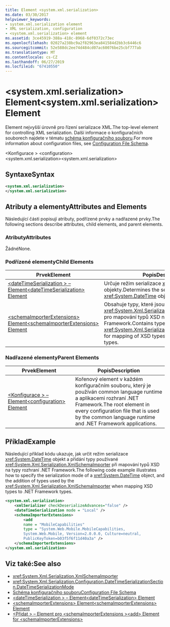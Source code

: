 ```yaml
---
title: Element <system.xml.serialization>
ms.date: 03/30/2017
helpviewer_keywords:
- system.xml.serialization element
- XML serialization, configuration
- <system.xml.serialization> element
ms.assetid: 3ce45919-388a-418c-8968-6df0372c73ec
ms.openlocfilehash: 02027a238bc9a2f82963ea841584d2bb3c6446c6
ms.sourcegitcommit: 52e588dc2ee74d484cd07ac60076be25cbf777ab
ms.translationtype: MT
ms.contentlocale: cs-CZ
ms.lasthandoff: 06/27/2019
ms.locfileid: "67410550"
---
```

# <a name="systemxmlserialization-element"></a><span data-ttu-id="03db2-102">\<system.xml.serialization> Element</span><span class="sxs-lookup"><span data-stu-id="03db2-102">\<system.xml.serialization> Element</span></span>

<span data-ttu-id="03db2-103">Element nejvyšší úrovně pro řízení serializace XML.</span><span class="sxs-lookup"><span data-stu-id="03db2-103">The top-level element for controlling XML serialization.</span></span> <span data-ttu-id="03db2-104">Další informace o konfiguračních souborech najdete v tématu [schéma konfiguračního souboru](../../../docs/framework/configure-apps/file-schema/index.md).</span><span class="sxs-lookup"><span data-stu-id="03db2-104">For more information about configuration files, see [Configuration File Schema](../../../docs/framework/configure-apps/file-schema/index.md).</span></span>

<span data-ttu-id="03db2-105">\<Konfigurace > </span><span class="sxs-lookup"><span data-stu-id="03db2-105">\<configuration></span></span>\
<span data-ttu-id="03db2-106">\<system.xml.serialization></span><span class="sxs-lookup"><span data-stu-id="03db2-106">\<system.xml.serialization></span></span>

## <a name="syntax"></a><span data-ttu-id="03db2-107">Syntaxe</span><span class="sxs-lookup"><span data-stu-id="03db2-107">Syntax</span></span>

```xml
<system.xml.serialization>
</system.xml.serialization>
```

## <a name="attributes-and-elements"></a><span data-ttu-id="03db2-108">Atributy a elementy</span><span class="sxs-lookup"><span data-stu-id="03db2-108">Attributes and Elements</span></span>

<span data-ttu-id="03db2-109">Následující části popisují atributy, podřízené prvky a nadřazené prvky.</span><span class="sxs-lookup"><span data-stu-id="03db2-109">The following sections describe attributes, child elements, and parent elements.</span></span>

### <a name="attributes"></a><span data-ttu-id="03db2-110">Atributy</span><span class="sxs-lookup"><span data-stu-id="03db2-110">Attributes</span></span>

<span data-ttu-id="03db2-111">Žádné</span><span class="sxs-lookup"><span data-stu-id="03db2-111">None.</span></span>

### <a name="child-elements"></a><span data-ttu-id="03db2-112">Podřízené elementy</span><span class="sxs-lookup"><span data-stu-id="03db2-112">Child Elements</span></span>

|<span data-ttu-id="03db2-113">Prvek</span><span class="sxs-lookup"><span data-stu-id="03db2-113">Element</span></span>|<span data-ttu-id="03db2-114">Popis</span><span class="sxs-lookup"><span data-stu-id="03db2-114">Description</span></span>|
|-------------|-----------------|
|[<span data-ttu-id="03db2-115">\<dateTimeSerialization > – Element</span><span class="sxs-lookup"><span data-stu-id="03db2-115">\<dateTimeSerialization> Element</span></span>](../../../docs/standard/serialization/datetimeserialization-element.md)|<span data-ttu-id="03db2-116">Určuje režim serializace <xref:System.DateTime> objekty.</span><span class="sxs-lookup"><span data-stu-id="03db2-116">Determines the serialization mode of <xref:System.DateTime> objects.</span></span>|
|[<span data-ttu-id="03db2-117">\<schemaImporterExtensions> Element</span><span class="sxs-lookup"><span data-stu-id="03db2-117">\<schemaImporterExtensions> Element</span></span>](../../../docs/standard/serialization/schemaimporterextensions-element.md)|<span data-ttu-id="03db2-118">Obsahuje typy, které jsou používány <xref:System.Xml.Serialization.XmlSchemaImporter> pro mapování typů XSD na typy rozhraní .NET Framework.</span><span class="sxs-lookup"><span data-stu-id="03db2-118">Contains types that are used by the <xref:System.Xml.Serialization.XmlSchemaImporter> for mapping of XSD types to .NET Framework types.</span></span>|

### <a name="parent-elements"></a><span data-ttu-id="03db2-119">Nadřazené elementy</span><span class="sxs-lookup"><span data-stu-id="03db2-119">Parent Elements</span></span>

|<span data-ttu-id="03db2-120">Prvek</span><span class="sxs-lookup"><span data-stu-id="03db2-120">Element</span></span>|<span data-ttu-id="03db2-121">Popis</span><span class="sxs-lookup"><span data-stu-id="03db2-121">Description</span></span>|
|-------------|-----------------|
|[<span data-ttu-id="03db2-122">\<Konfigurace > – Element</span><span class="sxs-lookup"><span data-stu-id="03db2-122">\<configuration> Element</span></span>](../../../docs/framework/configure-apps/file-schema/configuration-element.md)|<span data-ttu-id="03db2-123">Kořenový element v každém konfiguračním souboru, který je používán common language runtime a aplikacemi rozhraní .NET Framework.</span><span class="sxs-lookup"><span data-stu-id="03db2-123">The root element in every configuration file that is used by the common language runtime and .NET Framework applications.</span></span>|

## <a name="example"></a><span data-ttu-id="03db2-124">Příklad</span><span class="sxs-lookup"><span data-stu-id="03db2-124">Example</span></span>

<span data-ttu-id="03db2-125">Následující příklad kódu ukazuje, jak určit režim serializace <xref:System.DateTime> objekt a přidání typy používané <xref:System.Xml.Serialization.XmlSchemaImporter> při mapování typů XSD na typy rozhraní .NET Framework.</span><span class="sxs-lookup"><span data-stu-id="03db2-125">The following code example illustrates how to specify the serialization mode of a <xref:System.DateTime> object, and the addition of types used by the <xref:System.Xml.Serialization.XmlSchemaImporter> when mapping XSD types to .NET Framework types.</span></span>

```xml
<system.xml.serialization>
    <xmlSerializer checkDeserializeAdvances="false" />
    <dateTimeSerialization mode = "Local" />
    <schemaImporterExtensions>
        <add
        name = "MobileCapabilities"
        type = "System.Web.Mobile.MobileCapabilities,
        System.Web.Mobile, Version=2.0.0.0, Culture=neutral,
        PublicKeyToken=b03f5f6f11d40a3a" />
    </schemaImporterExtensions>
</system.xml.serialization>
```

## <a name="see-also"></a><span data-ttu-id="03db2-126">Viz také:</span><span class="sxs-lookup"><span data-stu-id="03db2-126">See also</span></span>

- <xref:System.Xml.Serialization.XmlSchemaImporter>
- <xref:System.Xml.Serialization.Configuration.DateTimeSerializationSection.DateTimeSerializationMode>
- [<span data-ttu-id="03db2-127">Schéma konfiguračního souboru</span><span class="sxs-lookup"><span data-stu-id="03db2-127">Configuration File Schema</span></span>](../../../docs/framework/configure-apps/file-schema/index.md)
- [<span data-ttu-id="03db2-128">\<dateTimeSerialization > – Element</span><span class="sxs-lookup"><span data-stu-id="03db2-128">\<dateTimeSerialization> Element</span></span>](../../../docs/standard/serialization/datetimeserialization-element.md)
- [<span data-ttu-id="03db2-129">\<schemaImporterExtensions> Element</span><span class="sxs-lookup"><span data-stu-id="03db2-129">\<schemaImporterExtensions> Element</span></span>](../../../docs/standard/serialization/schemaimporterextensions-element.md)
- [<span data-ttu-id="03db2-130">\<Přidat > – Element pro \<schemaImporterExtensions ></span><span class="sxs-lookup"><span data-stu-id="03db2-130">\<add> Element for \<schemaImporterExtensions></span></span>](../../../docs/standard/serialization/add-element-for-schemaimporterextensions.md)
